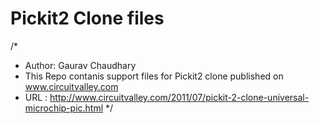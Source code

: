 Pickit2 Clone files
=================
/* 
 * Author: Gaurav Chaudhary
 * This Repo contanis support files for Pickit2 clone published on www.circuitvalley.com
 * URL : http://www.circuitvalley.com/2011/07/pickit-2-clone-universal-microchip-pic.html
 */

